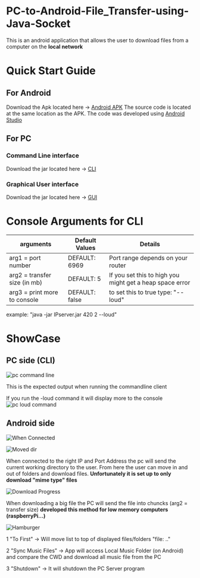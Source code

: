 # PC-to-Android-File_Transfer-using-Java-Socket
This is an android application that allows the user to download files from a computer on the **local network** <br />

# Quick Start Guide
## For Android
Download the Apk located here -> [Android APK](https://github.com/PaulAntonescu/PC-to-Android-File_Transfer-using-Java-Socket/tree/main/For%20Android) 
The source code is located at the same location as the APK.
The code was developed using [Android Studio](https://developer.android.com/studio)

## For PC
### Command Line interface
Download the jar located here -> [CLI](https://github.com/PaulAntonescu/PC-to-Android-File_Transfer-using-Java-Socket/tree/main/For%20PC/Command%20Line%20application)

### Graphical User interface
Download the jar located here -> [GUI](https://github.com/PaulAntonescu/PC-to-Android-File_Transfer-using-Java-Socket/tree/main/For%20PC/GUI%20application)

# Console Arguments for CLI 
arguments | Default Values | Details
------------ | ------------- | -------------
arg1 = port number            |  DEFAULT: 6969   |  Port range depends on your router <br />
arg2 = transfer size (in mb)  |  DEFAULT: 5      |  If you set this to high you might get a heap space error <br />
arg3 = print more to console  |  DEFAULT: false  |  to set this to true type: "--loud" <br />

example: "java -jar IPserver.jar 420 2 --loud"

# ShowCase
## PC side (CLI)
![pc command line](https://raw.githubusercontent.com/PaulAntonescu/PC-to-Android-File_Transfer-using-Java-Socket/main/assets/pc_side_cli.png)

This is the expected output when running the commandline client

If you run the -loud command it will display more to the console
![pc loud command](https://raw.githubusercontent.com/PaulAntonescu/PC-to-Android-File_Transfer-using-Java-Socket/main/assets/pc_side_cli_android_downloading.png)

## Android side
![When Connected](https://raw.githubusercontent.com/PaulAntonescu/PC-to-Android-File_Transfer-using-Java-Socket/main/assets/Android_First_State.png)

![Moved dir](https://raw.githubusercontent.com/PaulAntonescu/PC-to-Android-File_Transfer-using-Java-Socket/main/assets/Android_Moving_Dir.png)

When connected to the right IP and Port Address the pc will send the current working directory to the user.
From here the user can move in and out of folders and download files.
**Unfortunately it is set up to only download "mime type" files**

![Download Progress](https://github.com/PaulAntonescu/PC-to-Android-File_Transfer-using-Java-Socket/blob/main/assets/Android_Downloading_Progress.png)

When downloading a big file the PC will send the file into chuncks (arg2 = transfer size)
**developed this method for low memory computers (raspberryPi...)**

![Hamburger](https://raw.githubusercontent.com/PaulAntonescu/PC-to-Android-File_Transfer-using-Java-Socket/main/assets/Android_Hamburger_Menu.png)

1 "To First" -> Will move list to top of displayed files/folders "file: .."

2 "Sync Music Files" -> App will access Local Music Folder (on Android) and compare the CWD and download all music file from the PC

3 "Shutdown" -> It will shutdown the PC Server program
